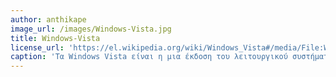 ```yaml
---
author: anthikape
image_url: /images/Windows-Vista.jpg
title: Windows-Vista
license_url: 'https://el.wikipedia.org/wiki/Windows_Vista#/media/File:Windows_Vista.png'
caption: 'Τα Windows Vista είναι η μια έκδοση του λειτουργικού συστήματος Microsoft Windows της Microsoft.Η υποστήριξη των Windows Vista έληξε στις 11 Απριλίου του 2017 που συνάπτει στο γεγονός οτι δεν θα υπάρξει καμία πιθανότητα ενημερώσεών τους '
---
```

